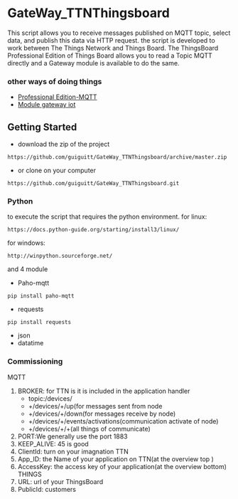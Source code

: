 # GateWay_TTNThingsboard
This script allows you to receive messages published on MQTT topic, 
select data, and publish this data via HTTP request.
the script is developed to work between The Things Network and Things Board. 
The ThingsBoard Professional Edition  of Things Board allows you to read a Topic MQTT directly and a Gateway module 
is available to do the same.
### other ways of doing things 
* [Professional Edition-MQTT](https://thingsboard.io/docs/user-guide/integrations/mqtt/) 
* [Module gateway iot](https://thingsboard.io/docs/iot-gateway/)
## Getting Started
* download the zip of the project
```
https://github.com/guiguitt/GateWay_TTNThingsboard/archive/master.zip
```
* or clone on your computer 
```
https://github.com/guiguitt/GateWay_TTNThingsboard.git
```
### Python
to execute the script that requires the python environment.
for linux:
```
https://docs.python-guide.org/starting/install3/linux/
```
for windows: 
```
http://winpython.sourceforge.net/
```
and 4 module
* Paho-mqtt
```
pip install paho-mqtt
```
* requests
```
pip install requests
````
* json
* datatime
### Commissioning
MQTT
1. BROKER:
for TTN is it is included in the application handler 
	* topic:<AppID>/devices/<DevID>
	* +/devices/+/up(for messages sent from node 
	* +/devices/+/down(for messages receive by node)
	* +/devices/+/events/activations(communication activate of node)
	* +/devices/+/+(all things of communicate)
2. PORT:We generally use the port 1883
3. KEEP_ALIVE: 45 is good
4. ClientId: turn on your imagnation 
TTN
5. App_ID: the Name of your application on TTN(at the overview top  )
6. AccessKey: the access key of your application(at the overview bottom)
THINGS
7. URL: url of your ThingsBoard
8. PublicId: customers

  

